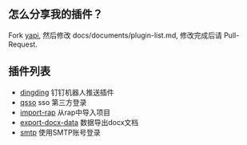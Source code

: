 ## 怎么分享我的插件？
Fork [yapi](https://github.com/YMFE/yapi), 然后修改 docs/documents/plugin-list.md, 修改完成后请 Pull-Request.

## 插件列表

* [dingding](https://github.com/zgs225/yapi-plugin-dding) 钉钉机器人推送插件
* [qsso](https://github.com/ymfe/yapi-plugin-qsso) sso 第三方登录
* [import-rap](https://github.com/wxxcarl/yapi-plugin-import-rap) 从rap中导入项目
* [export-docx-data](https://github.com/inceptiongt/Yapi-plugin-export-docx-data) 数据导出docx文档
* [smtp](https://github.com/zyyou/npm-modules/tree/master/modules/yapi-plugin-smtp) 使用SMTP账号登录
